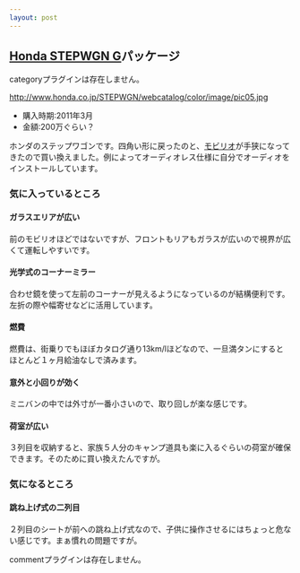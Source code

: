 ```yaml
---
layout: post
---
```

<h2><a href="/?page=Honda+STEPWGN+G" class="wikipage">Honda STEPWGN G</a>パッケージ</h2>
<p><span class="error">categoryプラグインは存在しません。</span></p>
<p><a href="http://www.honda.co.jp/STEPWGN/webcatalog/color/image/pic05.jpg">http://www.honda.co.jp/STEPWGN/webcatalog/color/image/pic05.jpg</a></p>
<ul>
<li>購入時期:2011年3月</li>
<li>金額:200万ぐらい？</li>
</ul>
<p>ホンダのステップワゴンです。四角い形に戻ったのと、<a href="/?page=Honda+MOBILIO+WT" class="wikipage">モビリオ</a>が手狭になってきたので買い換えました。例によってオーディオレス仕様に自分でオーディオをインストールしています。</p>
<h3>気に入っているところ</h3>
<h4>ガラスエリアが広い</h4>
<p>前のモビリオほどではないですが、フロントもリアもガラスが広いので視界が広くて運転しやすいです。</p>
<h4>光学式のコーナーミラー</h4>
<p>合わせ鏡を使って左前のコーナーが見えるようになっているのが結構便利です。左折の際や幅寄せなどに活用しています。</p>
<h4>燃費</h4>
<p>燃費は、街乗りでもほぼカタログ通り13km/lほどなので、一旦満タンにするとほとんど１ヶ月給油なしで済みます。</p>
<h4>意外と小回りが効く</h4>
<p>ミニバンの中では外寸が一番小さいので、取り回しが楽な感じです。</p>
<h4>荷室が広い</h4>
<p>３列目を収納すると、家族５人分のキャンプ道具も楽に入るぐらいの荷室が確保できます。そのために買い換えたんですが。</p>
<h3>気になるところ</h3>
<h4>跳ね上げ式の二列目</h4>
<p>２列目のシートが前への跳ね上げ式なので、子供に操作させるにはちょっと危ない感じです。まぁ慣れの問題ですが。</p>
<p><span class="error">commentプラグインは存在しません。</span> </p>

